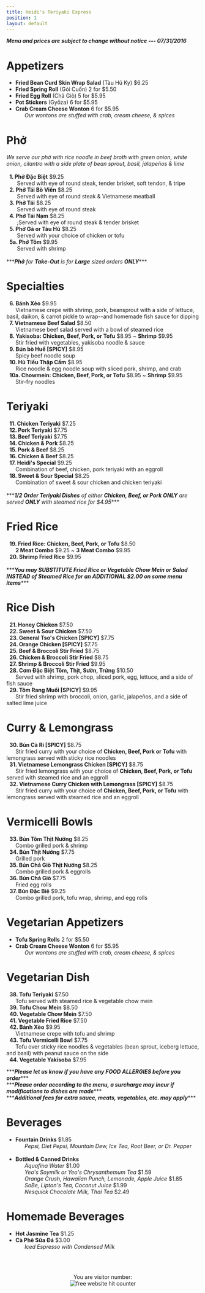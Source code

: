 ```yaml
---
title: Heidi's Teriyaki Express
position: 1
layout: default
---
```


<span>***<i>Menu and prices are subject to change without notice --- 07/31/2016</i>***</span><br/>
<p>
  <h1>Appetizers</h1>
    <ul>
      <li><b>Fried Bean Curd Skin Wrap Salad</b> (Tàu Hũ Ky) $6.25</li>
      <li><b>Fried Spring Roll</b> (Gỏi Cuốn) 2 for $5.50</li>
      <li><b>Fried Egg Roll</b> (Chả Giò) 5 for $5.95</li>
      <li><b>Pot Stickers</b> (Gyōza) 6 for $5.95</li>
      <li><b>Crab Cream Cheese Wonton</b> 6 for $5.95</li>
        <span>&nbsp;&nbsp;&nbsp;&nbsp;&nbsp;&nbsp;<i>Our wontons are stuffed with crab, cream cheese, & spices</i></span>
    </ul>
</p>

<p>
  <h1>Phở</h1>
    <span><i>We serve our phở with rice noodle in beef broth with green onion, white onion, cilantro with a side plate of bean sprout, basil, jalapeños & lime</i></span> <br/><br/>
      <span>&nbsp;&nbsp;<b>1. Phở Đặc Biệt</b> $9.25</span><br/>
        <span>&nbsp;&nbsp;&nbsp;&nbsp;&nbsp;&nbsp;&nbsp;Served with eye of round steak, tender brisket, soft tendon, & tripe</span><br/>
      <span>&nbsp;&nbsp;<b>2. Phở Tái Bò Viên</b> $8.25</span><br/>
        <span>&nbsp;&nbsp;&nbsp;&nbsp;&nbsp;&nbsp;&nbsp;Served with eye of round steak & Vietnamese meatball</span><br/>
      <span>&nbsp;&nbsp;<b>3. Phở Tái</b> $8.25</span><br/>
        <span>&nbsp;&nbsp;&nbsp;&nbsp;&nbsp;&nbsp;&nbsp;Served with eye of round steak</span><br/>
      <span>&nbsp;&nbsp;<b>4. Phở Tái Nạm</b> $8.25</span><br/>
        <span>&nbsp;&nbsp;&nbsp;&nbsp&nbsp;&nbsp;&nbsp;;Served with eye of round steak & tender brisket</span><br/>
      <span>&nbsp;&nbsp;<b>5. Phở Gà or Tàu Hũ</b> $8.25</span><br/>
        <span>&nbsp;&nbsp;&nbsp;&nbsp;&nbsp;&nbsp;&nbsp;Served with your choice of chicken or tofu</span><br/>
      <span>&nbsp;&nbsp;<b>5a. Phở Tôm</b> $9.95</span><br/>
        <span>&nbsp;&nbsp;&nbsp;&nbsp;&nbsp;&nbsp;&nbsp;Served with shrimp</span><br/>
      </ol><br/>
    <span>***<i><b>Phở</b> for <b>Take-Out</b> is for <b>Large</b> sized orders <b>ONLY</b></i>***</span>
</p>

<p>
    <h1>Specialties</h1>
      <span>&nbsp;&nbsp;<b>6. Bánh Xèo</b> $9.95</span><br/>
        <span>&nbsp;&nbsp;&nbsp;&nbsp;&nbsp;&nbsp;Vietnamese crepe with shrimp, pork, beansprout with a side of lettuce, basil, daikon, & carrot pickle to wrap--and homemade fish sauce for dipping</span><br/>
      <span>&nbsp;&nbsp;<b>7. Vietnamese Beef Salad</b> $8.50</span><br/>
        <span>&nbsp;&nbsp;&nbsp;&nbsp;&nbsp;&nbsp;Vietnamese beef salad served with a bowl of steamed rice</span><br/>
      <span>&nbsp;&nbsp;<b>8. Yakisoba: Chicken, Beef, Pork, or Tofu</b> $8.95 ~ <b>Shrimp</b> $9.95</span><br/>
        <span>&nbsp;&nbsp;&nbsp;&nbsp;&nbsp;&nbsp;Stir fried with vegetables, yakisoba noodle & sauce</span><br/>
      <span>&nbsp;&nbsp;<b>9. Bún bò Huế [SPICY]</b> $8.95</span><br/>
        <span>&nbsp;&nbsp;&nbsp;&nbsp;&nbsp;&nbsp;Spicy beef noodle soup</span><br/>
      <span>&nbsp;&nbsp;<b>10. Hủ Tiếu Thập Cẩm</b> $8.95</span><br/>
        <span>&nbsp;&nbsp;&nbsp;&nbsp;&nbsp;&nbsp;Rice noodle & egg noodle soup with sliced pork, shrimp, and crab</span><br/>
      <span>&nbsp;&nbsp;<b>10a. Chowmein: Chicken, Beef, Pork, or Tofu</b> $8.95 ~ <b>Shrimp</b> $9.95</span><br/>
        <span>&nbsp;&nbsp;&nbsp;&nbsp;&nbsp;&nbsp;Stir-fry noodles</span><br/>
</p>

<p>
    <h1>Teriyaki</h1>
      <span>&nbsp;&nbsp;<b>11. Chicken Teriyaki</b> $7.25</span><br/>
      <span>&nbsp;&nbsp;<b>12. Pork Teriyaki</b> $7.75</span><br/>
      <span>&nbsp;&nbsp;<b>13. Beef Teriyaki</b> $7.75</span><br/>
      <span>&nbsp;&nbsp;<b>14. Chicken & Pork</b> $8.25</span><br/>
      <span>&nbsp;&nbsp;<b>15. Pork & Beef</b> $8.25</span><br/>
      <span>&nbsp;&nbsp;<b>16. Chicken & Beef</b> $8.25</span><br/>
      <span>&nbsp;&nbsp;<b>17. Heidi's Special</b> $9.25</span><br/>
        <span>&nbsp;&nbsp;&nbsp;&nbsp;&nbsp;&nbsp;Combination of beef, chicken, pork teriyaki with an eggroll</span><br/>
      <span>&nbsp;&nbsp;<b>18. Sweet & Sour Special</b> $8.25</span><br/>
        <span>&nbsp;&nbsp;&nbsp;&nbsp;&nbsp;&nbsp;Combination of sweet & sour chicken and chicken teriyaki</span><br/><br/>
      <span>***<i><b>1/2 Order Teriyaki Dishes</b> of either <b>Chicken, Beef, or Pork ONLY</b> are served <b>ONLY</b> with steamed rice for $4.95</i>***</span>
</p>

<p>
    <h1>Fried Rice</h1>
      <span>&nbsp;&nbsp;<b>19. Fried Rice: Chicken, Beef, Pork, or Tofu</b> $8.50</span><br/>
        <span>&nbsp;&nbsp;&nbsp;&nbsp;&nbsp;&nbsp;<b>2 Meat Combo</b> $9.25 ~ <b>3 Meat Combo</b> $9.95</span><br/>
      <span>&nbsp;&nbsp;<b>20. Shrimp Fried Rice</b> $9.95</span><br/><br/>
      <span>***<i><b>You may SUBSTITUTE Fried Rice or Vegetable Chow Mein or Salad INSTEAD of Steamed Rice for an ADDITIONAL $2.00 on some menu items</b></i>***</span>
</p>

<p>
    <h1>Rice Dish</h1>
      <span>&nbsp;&nbsp;<b>21. Honey Chicken</b> $7.50</span><br/>
      <span>&nbsp;&nbsp;<b>22. Sweet & Sour Chicken</b> $7.50</span><br/>
      <span>&nbsp;&nbsp;<b>23. General Tso's Chicken [SPICY]</b> $7.75</span><br/>
      <span>&nbsp;&nbsp;<b>24. Orange Chicken [SPICY]</b> $7.75</span><br/>
      <span>&nbsp;&nbsp;<b>25. Beef & Broccoli Stir Fried</b> $8.75</span><br/>
      <span>&nbsp;&nbsp;<b>26. Chicken & Broccoli Stir Fried</b> $8.75</span><br/>
      <span>&nbsp;&nbsp;<b>27. Shrimp & Broccoli Stir Fried</b> $9.95</span><br/>
      <span>&nbsp;&nbsp;<b>28. Cơm Đặc Biệt Tôm, Thịt, Sườn, Trứng</b> $10.50</span><br/>
        <span>&nbsp;&nbsp;&nbsp;&nbsp;&nbsp;&nbsp;Served with shrimp, pork chop, sliced pork, egg, lettuce, and a side of fish sauce</span><br/>
      <span>&nbsp;&nbsp;<b>29. Tôm Rang Muối [SPICY]</b> $9.95</span><br/>
        <span>&nbsp;&nbsp;&nbsp;&nbsp;&nbsp;&nbsp;Stir fried shrimp with broccoli, onion, garlic, jalapeños, and a side of salted lime juice</span><br/>
</p>

<p>
    <h1>Curry & Lemongrass</h1>
      <span>&nbsp;&nbsp;<b>30. Bún Cà Ri [SPICY]</b> $8.75</span><br/>
        <span>&nbsp;&nbsp;&nbsp;&nbsp;&nbsp;&nbsp;Stir fried curry with your choice of <b>Chicken, Beef, Pork or Tofu</b> with lemongrass served with sticky rice noodles</span><br/>
      <span>&nbsp;&nbsp;<b>31. Vietnamese Lemongrass Chicken [SPICY]</b> $8.75</span><br/>
        <span>&nbsp;&nbsp;&nbsp;&nbsp;&nbsp;&nbsp;Stir fried lemongrass with your choice of <b>Chicken, Beef, Pork, or Tofu</b> served with steamed rice and an eggroll</span><br/>
      <span>&nbsp;&nbsp;<b>32. Vietnamese Curry Chicken with Lemongrass [SPICY]</b> $8.75</span><br/>
        <span>&nbsp;&nbsp;&nbsp;&nbsp;&nbsp;&nbsp;Stir fried curry with your choice of <b>Chicken, Beef, Pork, or Tofu</b> with lemongrass served with steamed rice and an eggroll</span><br/>
</p>

<p>
    <h1>Vermicelli Bowls</h1>
      <span>&nbsp;&nbsp;<b>33. Bún Tôm Thịt Nướng</b> $8.25</span><br/>
        <span>&nbsp;&nbsp;&nbsp;&nbsp;&nbsp;&nbsp;Combo grilled pork & shrimp</span><br/>
      <span>&nbsp;&nbsp;<b>34. Bún Thịt Nướng</b> $7.75</span><br/>
        <span>&nbsp;&nbsp;&nbsp;&nbsp;&nbsp;&nbsp;Grilled pork</span><br/>
      <span>&nbsp;&nbsp;<b>35. Bún Chả Giò Thịt Nướng</b> $8.25</span><br/>
        <span>&nbsp;&nbsp;&nbsp;&nbsp;&nbsp;&nbsp;Combo grilled pork & eggrolls</span><br/>
      <span>&nbsp;&nbsp;<b>36. Bún Chả Giò</b> $7.75</span><br/>
        <span>&nbsp;&nbsp;&nbsp;&nbsp;&nbsp;&nbsp;Fried egg rolls</span><br/>
      <span>&nbsp;&nbsp;<b>37. Bún Đặc Biệ</b> $9.25</span><br/>
        <span>&nbsp;&nbsp;&nbsp;&nbsp;&nbsp;&nbsp;Combo grilled pork, tofu wrap, shrimp, and egg rolls</span><br/>
</p>

<p>
    <h1>Vegetarian Appetizers</h1>
      <ul>
        <li><b>Tofu Spring Rolls</b> 2 for $5.50</li>
        <li><b>Crab Cream Cheese Wonton</b> 6 for $5.95</li>
        <span>&nbsp;&nbsp;&nbsp;&nbsp;&nbsp;&nbsp;<i>Our wontons are stuffed with crab, cream cheese, & spices</i></span>
    </ul>
</p>

<p>
    <h1>Vegetarian Dish</h1>
      <span>&nbsp;&nbsp;<b>38. Tofu Teriyaki</b> $7.50</span><br/>
        <span>&nbsp;&nbsp;&nbsp;&nbsp;&nbsp;&nbsp;Tofu served with steamed rice & vegetable chow mein</span><br/>
      <span>&nbsp;&nbsp;<b>39. Tofu Chow Mein</b> $8.50</span><br/>
      <span>&nbsp;&nbsp;<b>40. Vegetable Chow Mein</b> $7.50</span><br/>
      <span>&nbsp;&nbsp;<b>41. Vegetable Fried Rice</b> $7.50</span><br/>
      <span>&nbsp;&nbsp;<b>42. Bánh Xèo</b> $9.95</span><br/>
        <span>&nbsp;&nbsp;&nbsp;&nbsp;&nbsp;&nbsp;Vietnamese crepe with tofu and shrimp</span><br/>
      <span>&nbsp;&nbsp;<b>43. Tofu Vermicelli Bowl</b> $7.75</span><br/>
        <span>&nbsp;&nbsp;&nbsp;&nbsp;&nbsp;&nbsp;Tofu over sticky rice noodles & vegetables (bean sprout, iceberg lettuce, and basil) with peanut sauce on the side</span><br/>
      <span>&nbsp;&nbsp;<b>44. Vegetable Yakisoba</b> $7.95</span><br/>
</p>

<p>
  <span>***<i><b>Please let us know if you have any FOOD ALLERGIES before you order</b></i>***</span><br/>
  <span>***<i><b>Please order according to the menu, a surcharge may incur if modifications to dishes are made</b></i>***</span><br/>
  <span>***<i><b>Additional fees for extra sauce, meats, vegetables, etc. may apply</b></i>***</span><br/>
</p>

<p>
    <h1>Beverages</h1>
      <ul>
        <li><b>Fountain Drinks</b> $1.85</li>
          <span>&nbsp;&nbsp;&nbsp;&nbsp;&nbsp;&nbsp;<i>Pepsi, Diet Pepsi, Mountain Dew, Ice Tea, Root Beer, or Dr. Pepper</i></span><br/><br/>
        <li><b>Bottled & Canned Drinks</b></li>
        <span>&nbsp;&nbsp;&nbsp;&nbsp;&nbsp;&nbsp;<i>Aquafina Water</i> $1.00</span><br/>
        <span>&nbsp;&nbsp;&nbsp;&nbsp;&nbsp;&nbsp;<i>Yeo's Soymilk or Yeo's Chrysanthemum Tea</i> $1.59</span><br/>
        <span>&nbsp;&nbsp;&nbsp;&nbsp;&nbsp;&nbsp;<i>Orange Crush, Hawaiian Punch, Lemonade, Apple Juice</i> $1.85</span><br/>
        <span>&nbsp;&nbsp;&nbsp;&nbsp;&nbsp;&nbsp;<i>SoBe, Lipton's Tea, Coconut Juice</i> $1.99</span><br/>
        <span>&nbsp;&nbsp;&nbsp;&nbsp;&nbsp;&nbsp;<i>Nesquick Chocolate Milk, Thai Tea</i> $2.49</span><br/>
      </ul>
</p>

<p>
    <h1>Homemade Beverages</h1>
      <ul>
        <li><b>Hot Jasmine Tea</b> $1.25</li>
        <li><b>Cà Phê Sữa Đá</b> $3.00</li>
          <span>&nbsp;&nbsp;&nbsp;&nbsp;&nbsp;&nbsp;<i>Iced Espresso with Condensed Milk</i></span><br/>
      </ul>
</p>

<br/><br/>
<div align='center'>
  <span>You are visitor number:</span><br/>
    <img src='http://www.free-website-hit-counter.com/c.php?d=9&id=90296&s=5' border='0' title='free website hit counter'>
  <br / >
</div>
